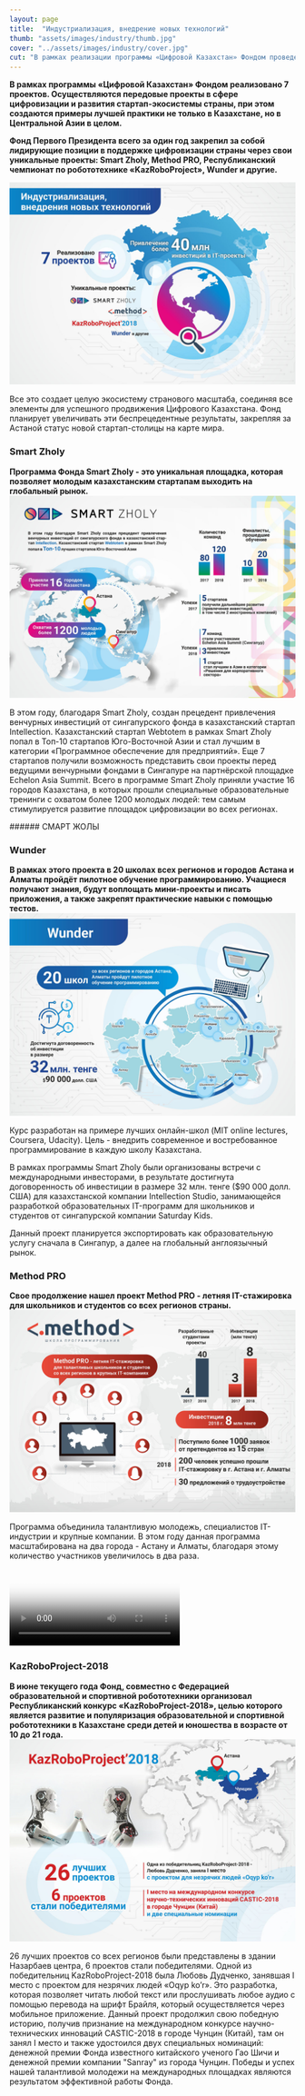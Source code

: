 ```yaml
---
layout: page
title:  "Индустриализация, внедрение новых технологий"
thumb: "assets/images/industry/thumb.jpg"
cover: "../assets/images/industry/cover.jpg"
cut: "В рамках реализации программы «Цифровой Казахстан» Фондом проведено 6 проектов. Реализуются передовые программы в сфере цифровизации и развития стартап-экосистемы страны, создавая примеры лучшей практики не только в Казахстане, но в Центральной Азии в целом."
---
```


**В рамках программы «Цифровой Казахстан» Фондом реализовано 7 проектов.
Осуществляются передовые проекты в сфере цифровизации и развития
стартап-экосистемы страны, при этом создаются примеры лучшей практики
не только в Казахстане, но в Центральной Азии в целом.**

**Фонд Первого Президента всего за один год закрепил за собой лидирующие позиции
в поддержке цифровизации страны через свои уникальные проекты: Smart Zholy,
Method PRO, Республиканский чемпионат по робототехнике «KazRoboProject»,
Wunder и другие.**

![](../assets/images/industry/main-infographic.jpg)

<div class="expandable-content" markdown="1">

Все это создает целую экосистему странового масштаба, соединяя все элементы
для успешного продвижения Цифрового Казахстана. Фонд планирует увеличивать
эти беспрецедентные результаты, закрепляя за Астаной статус новой
стартап-столицы на карте мира.


### Smart Zholy
**Программа Фонда Smart Zholy - это уникальная площадка, которая позволяет
молодым казахстанским стартапам выходить на глобальный рынок.**
![](../assets/images/industry/smart-zholy-infographic.jpg)

<div class="expandable-content" markdown="1">

В этом году, благодаря Smart Zholy, создан прецедент привлечения венчурных
инвестиций от сингапурского фонда в казахстанский стартап Intellection.
Казахстанский стартап Webtotem в рамках Smart Zholy попал в Топ-10 стартапов
Юго-Восточной Азии и стал лучшим в категории «Программное обеспечение для
предприятий». Еще 7 стартапов получили возможность представить свои проекты
перед ведущими венчурными фондами в Сингапуре на партнёрской площадке Echelon
Asia Summit. Всего в программе Smart Zholy приняли участие 16 городов
Казахстана, в которых прошли специальные образовательные тренинги с охватом
более 1200 молодых людей: тем самым стимулируется развитие площадок
цифровизации во всех регионах.

<div class="carousel" markdown="1"><div class="carousel-holder">
<div class="swiper-container">

<div class="swiper-wrapper">
<div class="swiper-slide" style="background-image: url(../assets/images/industry/smart-zholy-1.jpg)"></div>
<div class="swiper-slide" style="background-image: url(../assets/images/industry/smart-zholy-2.jpg)"></div>
<div class="swiper-slide" style="background-image: url(../assets/images/industry/smart-zholy-3.jpg)"></div>
<div class="swiper-slide" style="background-image: url(../assets/images/industry/smart-zholy-4.jpg)"></div>
<div class="swiper-slide" style="background-image: url(../assets/images/industry/smart-zholy-5.jpg)"></div>
<div class="swiper-slide" style="background-image: url(../assets/images/industry/smart-zholy-6.jpg)"></div>
<div class="swiper-slide" style="background-image: url(../assets/images/industry/smart-zholy-7.jpg)"></div>
<div class="swiper-slide" style="background-image: url(../assets/images/industry/smart-zholy-8.jpg)"></div>
</div>

<div class="swiper-pagination"></div>
</div>
</div></div>
###### СМАРТ ЖОЛЫ

</div>


### Wunder
**В рамках этого проекта в 20 школах всех регионов и городов Астана и Алматы
пройдёт пилотное обучение программированию. Учащиеся получают знания, будут
воплощать мини-проекты и писать приложения, а также закрепят практические
навыки с помощью тестов.**
![](../assets/images/industry/wunder-infographic.jpg)

<div class="expandable-content" markdown="1">
Курс разработан на примере лучших онлайн-школ (MIT online lectures, Coursera,
Udacity). Цель - внедрить современное и востребованное программирование в
каждую школу Казахстана.

В рамках программы Smart Zholy были организованы встречи с международными
инвесторами, в результате достигнута договоренность об инвестиции в размере
<span class="nowrap">32 млн. тенге</span> ($90 000 долл. США) для казахстанской компании Intellection
Studio, занимающейся разработкой образовательных IT-программ для школьников
и студентов от сингапурской компании Saturday Kids.

Данный проект планируется экспортировать как образовательную услугу сначала в
Сингапур, а далее на глобальный англоязычный рынок.
</div>


### Method PRO
**Свое продолжение нашел проект Method PRO - летняя IT-стажировка для школьников
и студентов со всех регионов страны.**
![](../assets/images/industry/method-infographic.jpg)

<div class="expandable-content" markdown="1">
Программа объединила талантливую молодежь, специалистов IT-индустрии и
крупные компании. В этом году данная программа масштабирована на два города -
Астану и Алматы, благодаря этому количество участников увеличилось в два раза.

<video poster="../assets/images/placeholder-video.png">
</video>

</div>


### KazRoboProject-2018
**В июне текущего года Фонд, совместно с Федерацией образовательной и спортивной
робототехники организовал Республиканский конкурс «KazRoboProject-2018», целью
которого является развитие и популяризация образовательной и спортивной
робототехники в Казахстане среди детей и юношества в возрасте от 10 до 21 года.**
![](../assets/images/industry/kazrobo-infographic.jpg)

<div class="expandable-content" markdown="1">
26 лучших проектов со всех регионов были представлены в здании Назарбаев
центра, 6 проектов стали победителями. Одной из победительниц
KazRoboProject-2018 была Любовь Дудченко, занявшая I место с проектом для
незрячих людей «Oqyp ko’r». Это разработка, которая позволяет читать любой
текст или прослушивать любое аудио с помощью перевода на шрифт Брайля,
который осуществляется через мобильное приложение. Данный проект продолжил
свою победную историю, получив признание на международном конкурсе
научно-технических инноваций CASTIC-2018 в городе Чунцин (Китай), там он
занял I место и также удостоился двух специальных номинаций: денежной премии
Фонда известного китайского ученого Гао Шичи и денежной премии компании
"Sanray" из города Чунцин. Победы и успех нашей талантливой молодежи на
международных площадках являются результатом эффективной работы Фонда.

<div class="carousel" markdown="1"><div class="carousel-holder">
<div class="swiper-container">

<div class="swiper-wrapper">
<div class="swiper-slide" style="background-image: url(../assets/images/industry/kazrobo-1.jpg)"></div>
<div class="swiper-slide" style="background-image: url(../assets/images/industry/kazrobo-2.jpg)"></div>
<div class="swiper-slide" style="background-image: url(../assets/images/industry/kazrobo-3.jpg)"></div>
<div class="swiper-slide" style="background-image: url(../assets/images/industry/kazrobo-4.jpg)"></div>
<div class="swiper-slide" style="background-image: url(../assets/images/industry/kazrobo-5.jpg)"></div>
</div>

<div class="swiper-pagination"></div>
</div>
</div></div>

</div>

</div>
